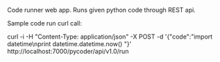 Code runner web app. Runs given python code through REST api.

Sample code run curl call:

curl -i -H "Content-Type: application/json" -X POST -d '{"code":"import datetime\nprint datetime.datetime.now() "}' http://localhost:7000/pycoder/api/v1.0/run

